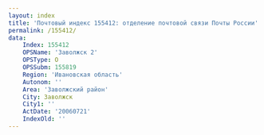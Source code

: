 ```yaml
---
layout: index
title: 'Почтовый индекс 155412: отделение почтовой связи Почты России'
permalink: /155412/
data:
    Index: 155412
    OPSName: 'Заволжск 2'
    OPSType: О
    OPSSubm: 155819
    Region: 'Ивановская область'
    Autonom: ''
    Area: 'Заволжский район'
    City: Заволжск
    City1: ''
    ActDate: '20060721'
    IndexOld: ''
---
```

